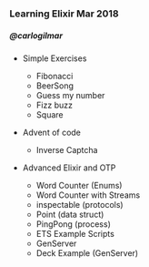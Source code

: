 ### Learning Elixir Mar 2018

##### @carlogilmar

- Simple Exercises
	- Fibonacci
	- BeerSong
	- Guess my number
	- Fizz buzz
	- Square

- Advent of code
	- Inverse Captcha

- Advanced Elixir and OTP
	- Word Counter (Enums)
	- Word Counter with Streams
	- inspectable (protocols)
	- Point (data struct)
	- PingPong (process)
	- ETS Example Scripts
	- GenServer 
	- Deck Example (GenServer)